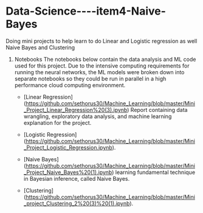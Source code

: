 # Data-Science----item4-Naive-Bayes

Doing mini projects to help learn to do Linear and Logistic regression as well Naive Bayes and Clustering 

 1. Notebooks 
The notebooks below contain the data analysis and ML code used for this project. Due to the intensive computing requirements for running the neural networks, the ML models were broken down into separate notebooks so they could be run in parallel in a high performance cloud computing environment. 
    - [Linear Regression] (https://github.com/sethorus30/Machine_Learning/blob/master/Mini_Project_Linear_Regression%20(3).ipynb)
   Report containing data wrangling, exploratory data analysis, and machine learning explanation for the project.
    - [Logistic Regression] (https://github.com/sethorus30/Machine_Learning/blob/master/Mini_Project_Logistic_Regression.ipynb).
    
    - [Naive Bayes] (https://github.com/sethorus30/Machine_Learning/blob/master/Mini_Project_Naive_Bayes%20(1).ipynb)
     learning fundamental technique in Bayesian inference, called Naive Bayes.
    
    - [Clustering] (https://github.com/sethorus30/Machine_Learning/blob/master/Mini_project_Clustering_2%20(3)%20(1).ipynb).
   
